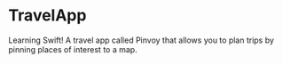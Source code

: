 # TravelApp

Learning Swift! A travel app called Pinvoy that allows you to plan trips by pinning places of interest to a map.
